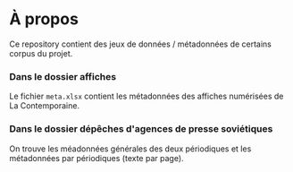 # À propos

Ce repository contient des jeux de données / métadonnées de certains corpus du projet.

### Dans le dossier affiches

Le fichier `meta.xlsx` contient les métadonnées des affiches numérisées de La Contemporaine.

### Dans le dossier dépêches d'agences de presse soviétiques

On trouve les méadonnées générales des deux périodiques et les métadonnées par périodiques (texte par page).
